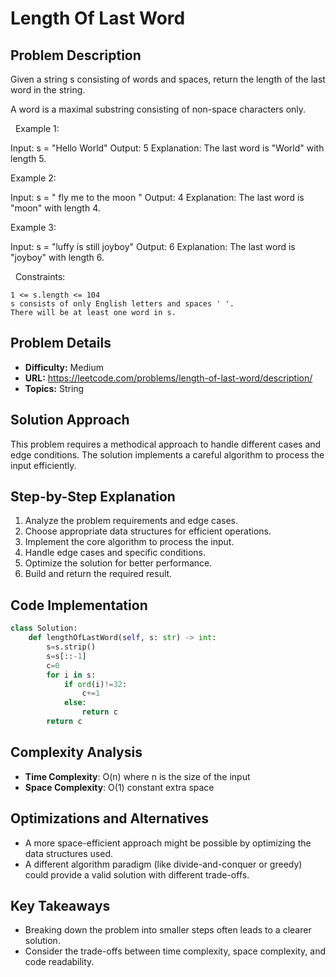 # Length Of Last Word

## Problem Description

Given a string s consisting of words and spaces, return the length of the last word in the string.

A word is a maximal substring consisting of non-space characters only.

 
Example 1:


Input: s = "Hello World"
Output: 5
Explanation: The last word is "World" with length 5.


Example 2:


Input: s = "   fly me   to   the moon  "
Output: 4
Explanation: The last word is "moon" with length 4.


Example 3:


Input: s = "luffy is still joyboy"
Output: 6
Explanation: The last word is "joyboy" with length 6.


 
Constraints:


	1 <= s.length <= 104
	s consists of only English letters and spaces ' '.
	There will be at least one word in s.

## Problem Details

- **Difficulty:** Medium
- **URL:** https://leetcode.com/problems/length-of-last-word/description/
- **Topics:** String

## Solution Approach

This problem requires a methodical approach to handle different cases and edge conditions. The solution implements a careful algorithm to process the input efficiently.

## Step-by-Step Explanation

1. Analyze the problem requirements and edge cases.
2. Choose appropriate data structures for efficient operations.
3. Implement the core algorithm to process the input.
4. Handle edge cases and specific conditions.
5. Optimize the solution for better performance.
6. Build and return the required result.

## Code Implementation

```python
class Solution:
    def lengthOfLastWord(self, s: str) -> int:
        s=s.strip()
        s=s[::-1]
        c=0
        for i in s:
            if ord(i)!=32:
                c+=1
            else:
                return c
        return c
```

## Complexity Analysis

- **Time Complexity**: O(n) where n is the size of the input
- **Space Complexity**: O(1) constant extra space

## Optimizations and Alternatives

- A more space-efficient approach might be possible by optimizing the data structures used.
- A different algorithm paradigm (like divide-and-conquer or greedy) could provide a valid solution with different trade-offs.


## Key Takeaways

- Breaking down the problem into smaller steps often leads to a clearer solution.
- Consider the trade-offs between time complexity, space complexity, and code readability.

